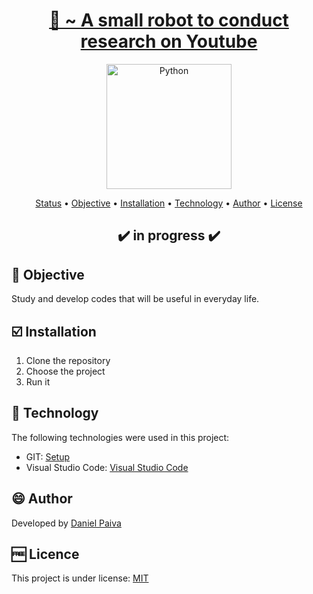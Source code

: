 <h1 align="center">
<a href="https://github.com/danhpaiva/loopy-tube">🤖 ~ A small robot to conduct research on Youtube</a>
</h1>

<p align="center">
  <a href="#">
    <img src="src\logo.png" width="200" alt="Python">
  </a>
</p>

<p align="center">
 <a href="#status">Status</a> • 
 <a href="#objective">Objective</a> •
 <a href="#installation">Installation</a> • 
 <a href="#technology">Technology</a> • 
 <a href="#author">Author</a> • 
 <a href="#licence">License</a>
</p>

<h2 align="center" id=status> 
	✔️ in progress ✔️
</h2>

<h2 id=objective>📜 Objective</h2>

Study and develop codes that will be useful in everyday life.

<h2 id=installation>☑️ Installation</h2>

1. Clone the repository
2. Choose the project
3. Run it

<h2 id=technology>🧰 Technology</h2>

The following technologies were used in this project:

- GIT: <a href="https://git-scm.com/downloads">Setup</a>
- Visual Studio Code: <a href="https://code.visualstudio.com/download">Visual Studio Code</a>
  
<h2 id=author>😄 Author</h2>
Developed by <a href="https://www.linkedin.com/in/danhpaiva/">Daniel Paiva</a>

<h2 id=licence>🆓 Licence</h2>
This project is under license: <a href="https://github.com/danhpaiva/loopy-tube">MIT</a>

